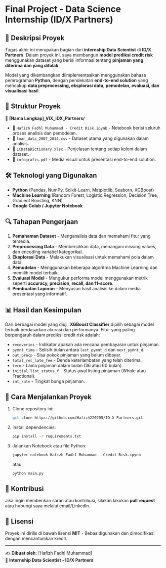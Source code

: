 # Final Project - Data Science Internship (ID/X Partners)

## 📌 **Deskripsi Proyek**
Tugas akhir ini merupakan bagian dari **internship Data Scientist** di **ID/X Partners**. Dalam proyek ini, saya membangun **model prediksi credit risk** menggunakan dataset yang berisi informasi tentang **pinjaman yang diterima dan yang ditolak**.

Model yang dikembangkan diimplementasikan menggunakan bahasa pemrograman **Python**, dengan pendekatan **end-to-end solution** yang mencakup **data preprocessing, eksplorasi data, pemodelan, evaluasi, dan visualisasi hasil**.

## 📂 **Struktur Proyek**

📁 **[Nama Lengkap]_VIX_IDX_Partners/**
- 📜 `Hafizh Fadhl Muhammad - Credit Risk.ipynb` - Notebook berisi seluruh proses analisis dan pemodelan.
- 📜 `loan_data_2007_2014.csv` - Dataset utama yang digunakan dalam analisis.
- 📜 `LCDataDictionary.xlsx` - Penjelasan tentang setiap kolom dalam dataset.
- 📜 `infografis.pdf` - Media visual untuk presentasi end-to-end solution.

## 🛠 **Teknologi yang Digunakan**
- **Python** (Pandas, NumPy, Scikit-Learn, Matplotlib, Seaborn, XGBoost)
- **Machine Learning** (Random Forest, Logistic Regression, Decision Tree, Gradient Boosting, KNN)
- **Google Colab / Jupyter Notebook**

## 🔍 **Tahapan Pengerjaan**
1. **Pemahaman Dataset** - Menganalisis data dan memahami fitur yang tersedia.
2. **Preprocessing Data** - Membersihkan data, menangani missing values, dan encoding variabel kategorikal.
3. **Eksplorasi Data** - Melakukan visualisasi untuk memahami pola dalam data.
4. **Pemodelan** - Menggunakan beberapa algoritma Machine Learning dan memilih model terbaik.
5. **Evaluasi Model** - Mengukur performa model menggunakan metrik seperti **accuracy, precision, recall, dan f1-score**.
6. **Pembuatan Laporan** - Menyusun hasil analisis ke dalam media presentasi yang informatif.

## 📊 **Hasil dan Kesimpulan**
Dari berbagai model yang diuji, **XGBoost Classifier** dipilih sebagai model terbaik berdasarkan akurasi dan performanya. Fitur yang paling berpengaruh dalam prediksi credit risk adalah:
- `recoveries` - Indikator apakah ada rencana pembayaran untuk pinjaman.
- `pymnt_time` - Selisih bulan antara `last_pymnt_d` dan `next_pymnt_d`.
- `out_prncp` - Sisa pokok pinjaman yang belum dibayar.
- `total_rec_late_fee` - Denda keterlambatan yang telah diterima.
- `term` - Lama pinjaman dalam bulan (36 atau 60 bulan).
- `initial_list_status_f` - Status awal listing pinjaman (Whole atau Fractional).
- `int_rate` - Tingkat bunga pinjaman.

## 🚀 **Cara Menjalankan Proyek**
1. Clone repository ini:
   ```bash
   git clone https://github.com/Hafizh220705/ID-X-Partners.git
   ```
2. Install dependencies:
   ```bash
   pip install -r requirements.txt
   ```
3. Jalankan Notebook atau file Python:
   ```bash
   jupyter notebook Hafizh Fadhl Muhammad - Credit Risk.ipynb
   ```
   atau
   ```bash
   python main.py
   ```

## 📢 **Kontribusi**
Jika ingin memberikan saran atau kontribusi, silakan lakukan **pull request** atau hubungi saya melalui email/LinkedIn.

## 📜 **Lisensi**
Proyek ini dirilis di bawah lisensi **MIT** - Bebas digunakan dan dimodifikasi dengan mencantumkan kredit.

---

✍ **Dibuat oleh:** [Hafizh Fadhl Muhammad]  
📅 **Internship Data Scientist - ID/X Partners**

